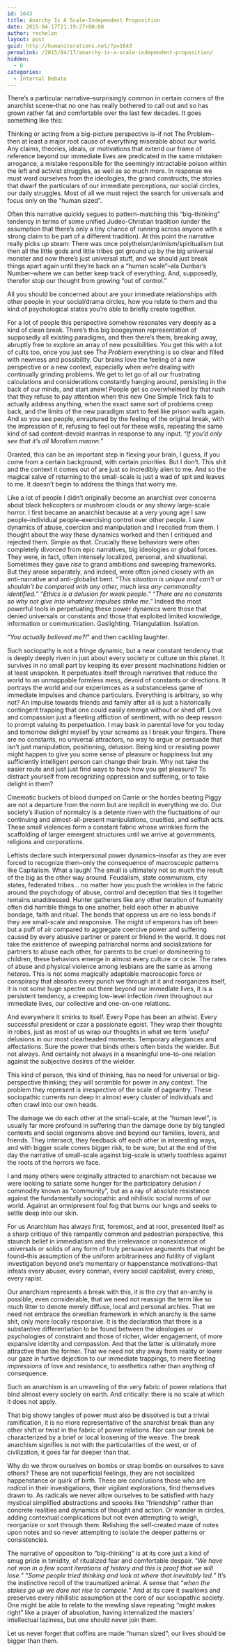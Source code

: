 ```yaml
---
id: 1643
title: Anarchy Is A Scale-Independent Proposition
date: 2015-04-17T21:19:27+00:00
author: rechelon
layout: post
guid: http://humaniterations.net/?p=1643
permalink: /2015/04/17/anarchy-is-a-scale-independent-proposition/
hidden:
  - 0
categories:
  - Internal Debate
---
```

There&#8217;s a particular narrative&#8211;surprisingly common in certain corners of the anarchist scene&#8211;that no one has really bothered to call out and so has grown rather fat and comfortable over the last few decades. It goes something like this:

Thinking or acting from a big-picture perspective is&#8211;if not The Problem&#8211;then at least a major root cause of everything miserable about our world. Any claims, theories, ideals, or motivations that extend our frame of reference beyond our immediate lives are predicated in the same mistaken arrogance, a mistake responsible for the seemingly intractable poison within the left and activist struggles, as well as so much more. In response we must ward ourselves from the ideologies, the grand constructs, the stories that dwarf the particulars of our immediate perceptions, our social circles, our daily struggles. Most of all we must reject the search for universals and focus only on the &#8220;human sized&#8221;.

Often this narrative quickly segues to pattern-matching this &#8220;big-thinking&#8221; tendency in terms of some unified Judeo-Christian tradition (under the assumption that there&#8217;s only a tiny chance of running across anyone with a strong claim to be part of a different tradition). At this point the narrative really picks up steam: There was once polytheism/animism/spiritualism but then all the little gods and little tribes got ground up by the big universal monster and now there&#8217;s just universal stuff, and we should just break things apart again until they&#8217;re back on a &#8220;human scale&#8221;&#8211;ala Dunbar&#8217;s Number&#8211;where we can better keep track of everything. And, supposedly, therefor stop our thought from growing &#8220;out of control.&#8221;

All you should be concerned about are your immediate relationships with other people in your social/drama circles, how you relate to them and the kind of psychological states you&#8217;re able to briefly create together.

For a lot of people this perspective somehow resonates very deeply as a kind of clean break. There&#8217;s this big boogeyman representation of supposedly all existing paradigms, and then there&#8217;s them, breaking away, abruptly free to explore an array of new possibilities. You get this with a lot of cults too, once you just see _The Problem_ everything is so clear and filled with newness and possibility. Our brains love the feeling of a new perspective or a new context, especially when we&#8217;re dealing with continually grinding problems. We get to let go of all our frustrating calculations and considerations constantly hanging around, persisting in the back of our minds, and start anew! People get so overwhelmed by that rush that they refuse to pay attention when this new One Simple Trick fails to actually address anything, when the exact same sort of problems creep back, and the limits of the new paradigm start to feel like prison walls again. And so you see people, enraptured by the feeling of the original break, with the impression of it, refusing to feel out for these walls, repeating the same kind of sad content-devoid mantras in response to any input. &#8220;_If you&#8217;d only see that it&#8217;s all Moralism maann._&#8221;

Granted, this can be an important step in flexing your brain, I guess, if you come from a certain background, with certain priorities. But I don&#8217;t. This shit and the context it comes out of are just so incredibly alien to me. And so the magical salve of returning to the small-scale is just a wad of spit and leaves to me. It doesn&#8217;t begin to address the things that worry me.

Like a lot of people I didn&#8217;t originally become an anarchist over concerns about black helicopters or mushroom clouds or any showy large-scale horror. I first became an anarchist because at a very young age I saw people&#8211;individual people&#8211;exercising control over other people. I saw dynamics of abuse, coercion and manipulation and I recoiled from them. I thought about the way these dynamics worked and then I critiqued and rejected them. Simple as that. Crucially these behaviors were often completely divorced from epic narratives, big ideologies or global forces. They were, in fact, often intensely localized, personal, and situational. Sometimes they gave _rise_ to grand ambitions and sweeping frameworks. But they arose separately, and indeed, were often joined closely with an anti-narrative and anti-globalist bent. &#8220;_This situation is unique and can&#8217;t or shouldn&#8217;t be compared with any other, much less any commonality identified._&#8221; &#8220;_Ethics is a delusion for weak people._&#8221; &#8220;_There are no constants so why not give into whatever impulses strike me_.&#8221; Indeed the most powerful tools in perpetuating these power dynamics were those that denied universals or constants and those that exploited limited knowledge, information or communication. Gaslighting. Triangulation. Isolation.

&#8220;_You actually believed me?!_&#8221; and then cackling laughter.

Such sociopathy is not a fringe dynamic, but a near constant tendency that is deeply deeply riven in just about every society or culture on this planet. It survives in no small part by keeping its ever present machinations hidden or at least unspoken. It perpetuates itself through narratives that reduce the world to an unmappable formless mess, devoid of constants or directions. It portrays the world and our experiences as a substanceless game of immediate impulses and chance particulars. Everything is arbitrary, so why not? An impulse towards friends and family after all is just a historically contingent trapping that one could easily emerge without or shed off. Love and compassion just a fleeting affliction of sentiment, with no deep reason to prompt valuing its perpetuation. I may bask in parental love for you today and tomorrow delight myself by your screams as I break your fingers. There are no constants, no universal attractors, no way to argue or persuade that isn&#8217;t just manipulation, positioning, delusion. Being kind or resisting power might happen to give you some sense of pleasure or happiness but any sufficiently intelligent person can change their brain. Why not take the easier route and just just find ways to hack how you get pleasure? To distract yourself from recognizing oppression and suffering, or to take delight in them?

Cinematic buckets of blood dumped on Carrie or the hordes beating Piggy are not a departure from the norm but are implicit in everything we do. Our society&#8217;s illusion of normalcy is a detente riven with the fluctuations of our continuing and almost-all-present manipulations, cruelties, and selfish acts. These small violences form a constant fabric whose wrinkles form the scaffolding of larger emergent structures until we arrive at governments, religions and corporations.

Leftists declare such interpersonal power dynamics&#8211;insofar as they are ever forced to recognize them&#8211;only the consequence of macroscopic patterns like Capitalism. What a laugh! The small is ultimately not so much the result of the big as the other way around. Feudalism, state communism, city states, federated tribes&#8230; no matter how you push the wrinkles in the fabric around the psychology of abuse, control and deception that ties it together remains unaddressed. Hunter gatherers like any other iteration of humanity often did horrible things to one another, held each other in abusive bondage, faith and ritual. The bonds that oppress us are no less bonds if they are small-scale and responsive. The might of emperors has oft been but a puff of air compared to aggregate coercive power and suffering caused by every abusive partner or parent or friend in the world. It does not take the existence of sweeping patriarchal norms and socializations for partners to abuse each other, for parents to be cruel or domineering to children, these behaviors emerge in almost every culture or circle. The rates of abuse and physical violence among lesbians are the same as among heteros. This is not some magically adaptable macroscopic force or conspiracy that absorbs every punch we through at it and reorganizes itself, it is not some huge spectre out there beyond our immediate lives, it is a persistent tendency, a creeping low-level infection riven throughout our immediate lives, our collective and one-on-one relations.

And everywhere it smirks to itself. Every Pope has been an atheist. Every successful president or czar a passionate egoist. They wrap their thoughts in robes, just as most of us wrap our thoughts in what we term &#8216;_useful_&#8216; delusions in our most clearheaded moments. Temporary allegiances and affectations. Sure the power that binds others often binds the wielder. But not always. And certainly not always in a meaningful one-to-one relation against the subjective desires of the wielder.

This kind of person, this kind of thinking, has no need for universal or big-perspective thinking; they will scramble for power in any context. The problem they represent is irrespective of the scale of pageantry. These sociopathic currents run deep in almost every cluster of individuals and often crawl into our own heads.

The damage we do each other at the small-scale, at the &#8220;human level&#8221;, is usually far more profound in suffering than the damage done by big tangled contexts and social organisms above and beyond our families, lovers, and friends. They intersect, they feedback off each other in interesting ways, and with bigger scale comes bigger risk, to be sure, but at the end of the day the narrative of small-scale against big-scale is utterly toothless against the roots of the horrors we face.

I and many others were originally attracted to anarchism not because we were looking to satiate some hunger for the participatory delusion / commodity known as &#8220;community&#8221;, but as a ray of absolute resistance against the fundamentally sociopathic and nihilistic social norms of our world. Against an omnipresent foul fog that burns our lungs and seeks to settle deep into our skin.

For us Anarchism has always first, foremost, and at root, presented itself as a sharp critique of this rampantly common and pedestrian perspective, this staunch belief in immediatism and the irrelevance or nonexistence of universals or solids of any form of truly persuasive arguments that might be found&#8211;this assumption of the uniform arbitrariness and futility of vigilant investigation beyond one&#8217;s momentary or happenstance motivations&#8211;that infests every abuser, every conman, every social capitalist, every creep, every rapist.

Our anarchism represents a break with this, it is the cry that an-archy is possible, even considerable, that we need not reassign the term like so much litter to denote merely diffuse, local and personal archies. That we need not embrace the orwellian framework in which anarchy is the same shit, only more locally responsive. It is the declaration that there is a substantive differentiation to be found between the ideologies or psychologies of constraint and those of richer, wider engagement, of more expansive identity and compassion. And that the latter is ultimately more attractive than the former. That we need not shy away from reality or lower our gaze in furtive dejection to our immediate trappings, to mere fleeting _impressions_ of love and resistance, to aesthetics rather than anything of consequence.

Such an anarchism is an unraveling of the very fabric of power relations that bind almost every society on earth. And critically: there is no scale at which it does not apply.

That big showy tangles of power must also be dissolved is but a trivial ramification, it is no more representative of the anarchist break than any other shift or twist in the fabric of power relations. Nor can our break be characterized by a brief or local loosening of the weave. The break anarchism signifies is not with the particularities of the west, or of civilization, it goes far far deeper than that.

Why do we throw ourselves on bombs or strap bombs on ourselves to save others? These are not superficial feelings, they are not socialized happenstance or quirk of birth. These are conclusions those who are _radical_ in their investigations, their vigilant explorations, find themselves drawn to. As radicals we never allow ourselves to be satisfied with hazy mystical simplified abstractions and spooks like &#8220;friendship&#8221; rather than concrete realities and dynamics of thought and action. Or wander in circles, adding contextual complications but not even attempting to weigh, reorganize or sort through them. Relishing the self-created maze of notes upon notes and so never attempting to isolate the deeper patterns or consistencies.

The narrative of opposition to &#8220;big-thinking&#8221; is at its core just a kind of smug pride in timidity, of ritualized fear and comfortable despair. &#8220;_We have not won in a few scant iterations of history and this is proof that we will lose._&#8221; &#8220;_Some people tried thinking and look at where that inevitably led._&#8221; It&#8217;s the instinctive recoil of the traumatized animal. A sense that &#8220;_when the stakes go up we dare not rise to compete._&#8221; And at its core it swallows and preserves every nihilistic assumption at the core of our sociopathic society. One might be able to relate to the mewling slave repeating &#8220;might makes right&#8221; like a prayer of absolution, having internalized the masters&#8217; intellectual laziness, but one should never join them.

Let us never forget that coffins are made &#8220;human sized&#8221;; our lives should be bigger than them.
